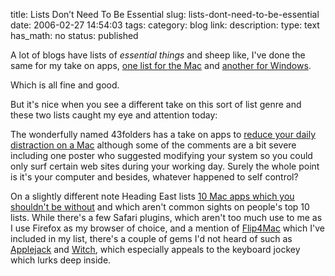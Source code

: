title: Lists Don’t Need To Be Essential
slug: lists-dont-need-to-be-essential
date: 2006-02-27 14:54:03
tags: 
category: blog
link: 
description: 
type: text
has_math: no
status: published

A lot of blogs have lists of *essential things* and sheep like, I've done the same for my take on apps, [one list for the Mac](/2006/02/10/essential-mac-apps/ "vicchi.org - Essential Mac Apps") and [another for Windows](/2006/02/16/essential-windows-apps/ "vicchi.org - Essential Windows Apps").

Which is all fine and good.

But it's nice when you see a different take on this sort of list genre and these two lists caught my eye and attention today:

<!-- TEASER_END -->

The wonderfully named 43folders has a take on apps to [reduce your daily distraction on a Mac](http://www.43folders.com/2006/02/23/against-distraction "43folders - 5 apps to rescue the distracted") although some of the comments are a bit severe including one poster who suggested modifying your system so you could only surf certain web sites during your working day. Surely the whole point is it's your computer and besides, whatever happened to self control?

On a slightly different note Heading East lists [10 Mac apps which you shouldn't be without](http://www.mexicanpictures.com/headingeast/2006/02/10-semi-obscure-mac-programs-you.html "Heading East - 10 Semi-Obscure Mac Apps You Shouldn't Be Without") and which aren't common sights on people's top 10 lists. While there's a few Safari plugins, which aren't too much use to me as I use Firefox as my browser of choice, and a mention of [Flip4Mac](/2006/02/10/essential-mac-apps/ "vicchi.org - Essential Mac Apps") which I've included in my list, there's a couple of gems I'd not heard of such as [Applejack](http://applejack.sourceforge.net/ "http://applejack.sourceforge.net/") and [Witch](http://www.petermaurer.de/nasi.php?section=witch "http://www.petermaurer.de/nasi.php?section=witch"), which especially appeals to the keyboard jockey which lurks deep inside.



